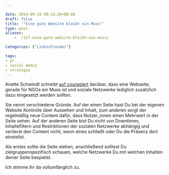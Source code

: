 ```yaml
---

date: 2014-09-18 08:14:26+00:00
draft: false
title: '"Eine gute Website bleibt ein Muss"'
type: post
aliases:
    -  /117-eine-gute-website-bleibt-ein-muss/

Categories: ["Linkschleuder"]

tags:
- pr
- social media
- strategie
---
```


Anette Schwindt schreibt [auf couragiert](http://www.couragiert-magazin.de/as/social-media.html) darüber, dass eine Webseite, gerade für NGOs ein Muss ist und soziale Netzwerke lediglich zusätzlich dazu eingesetzt werden sollten.





Sie nennt verschiedene Gründe. Auf der einen Seite hast Du bei der eigenen Website Kontrolle über Aussehen und Inhalt, zum anderen sorgt der regelmäßig neue Content dafür, dass Nutzer_innen einen Mehrwert in der Seite sehen. Auf der anderen Seite bist Du nicht von Downtimes, Inhaltefiltern und Restriktionen der sozialen Netzwerke abhängig und verlierst den Content nicht, wenn eines schließt oder Du die Präsenz dort einstellst.





Als erstes sollte die Seite stehen, anschließend solltest Du zielgruppenspezifisch schauen, welche Netzwerke Du mit welchen Inhalten deiner Seite bespielst.





Ich stimme ihr da vollumfänglich zu.
